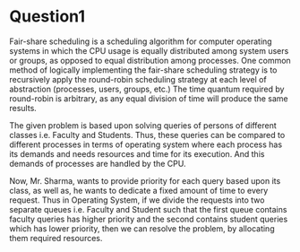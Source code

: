 # Question1

Fair-share scheduling is a scheduling algorithm for computer operating systems in which the CPU usage is equally 
distributed among system users or groups, as opposed to equal distribution among processes.
One common method of logically implementing the fair-share scheduling strategy is to recursively apply the 
round-robin scheduling strategy at each level of abstraction (processes, users, groups, etc.) 
The time quantum required by round-robin is arbitrary, as any equal division of time will produce the same results.

The given problem is based upon solving queries of persons of different classes i.e. Faculty and Students.
Thus, these queries can be compared to different processes in terms of operating system where each process 
has its demands and needs resources and time for its execution. 
And this demands of processes are handled by the CPU.

Now, Mr. Sharma, wants to provide priority for each query based upon its 
class, as well as, he wants to dedicate a fixed amount of time to every request. Thus in Operating System, if 
we divide the requests into two separate queues i.e. Faculty and Student such that the first queue contains 
faculty queries has higher priority and the second contains student queries which has lower priority, then 
we can resolve the problem, by allocating them required resources.
